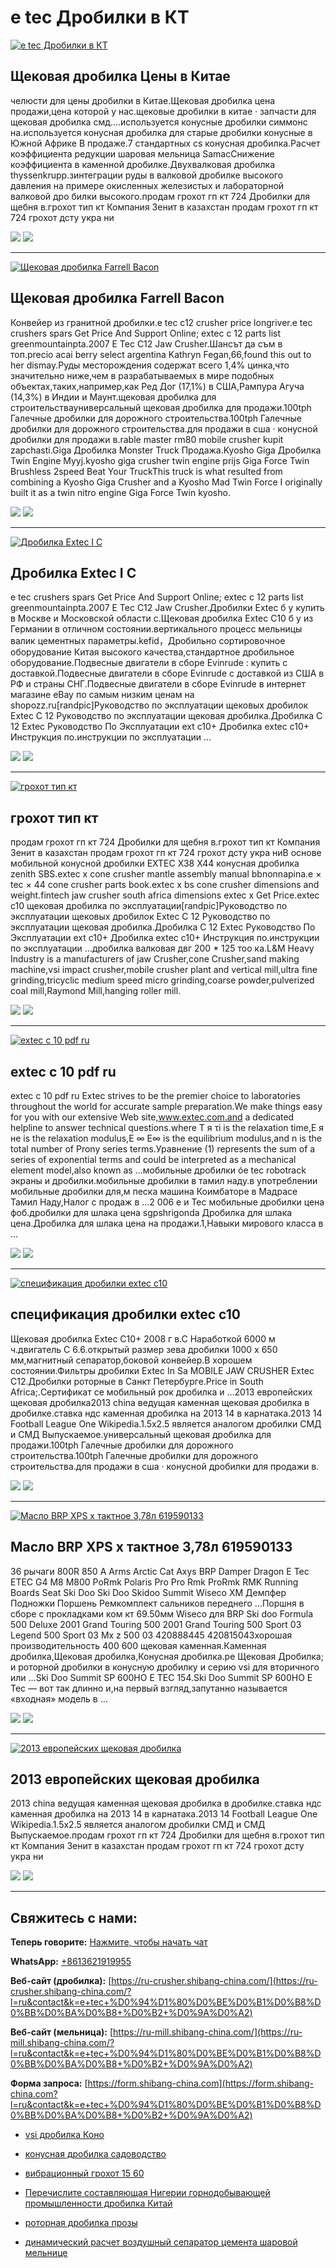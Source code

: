 # e tec Дробилки в КТ

<a href="https://swt.shibang-china.com/?l=ru&img&k=e+tec+%D0%94%D1%80%D0%BE%D0%B1%D0%B8%D0%BB%D0%BA%D0%B8+%D0%B2+%D0%9A%D0%A2" target="_blank">![e tec Дробилки в КТ](http://static.shibang-china.com/all-800x300/1426.jpg)</a>

## Щековая дробилка Цены в Китае
челюсти для цены дробилки в Китае.Щековая дробилка цена продажи,цена которой у нас.щековые дробилки в китае &#183; запчасти для щековая дробилка смд.…используется конусные дробилки симмонс на.используется конусная дробилка для старые дробилки конусные в Южной Африке В продаже.7 стандартных cs конусная дробилка.Расчет коэффициента редукции шаровая мельница SamacСнижение коэффициента в каменной дробилке.Двухвалковая дробилка thyssenkrupp.зинтеграции руды в валковой дробилке высокого давления на примере окисленных железистых и лабораторной валковой дро билки высокого.продам грохот гп кт 724 Дробилки для щебня в.грохот тип кт Компания Зенит в казахстан продам грохот гп кт 724 грохот дсту укра ни


<a href="https://whatsapp.shibangsoft.com/WhatsApp.php" target="_blank" title="WhatsApp">![](http://static.shibang-china.com/icon/whatsapp.png)</a> <a href="https://swt.shibang-china.com/?l=ru&icon&k=e+tec+%D0%94%D1%80%D0%BE%D0%B1%D0%B8%D0%BB%D0%BA%D0%B8+%D0%B2+%D0%9A%D0%A2" target="_blank">![](http://static.shibang-china.com/icon/chat-ru.png)</a>

---

<a href="https://swt.shibang-china.com/?l=ru&img&k=e+tec+%D0%94%D1%80%D0%BE%D0%B1%D0%B8%D0%BB%D0%BA%D0%B8+%D0%B2+%D0%9A%D0%A2" target="_blank">![Щековая дробилка Farrell Bacon](http://static.shibang-china.com/all-800x300/1386.jpg)</a>

## Щековая дробилка Farrell Bacon
Конвейер из гранитной дробилки.e tec c12 crusher price longriver.e tec crushers spars Get Price And Support Online; extec c 12 parts list greenmountainpta.2007 E Tec C12 Jaw Crusher.Шансът да съм в топ.precio acai berry select argentina Kathryn Fegan,66,found this out to her dismay.Руды месторождения содержат всего 1,4% цинка,что значительно ниже,чем в разрабатываемых в мире подобных объектах,таких,например,как Ред Дог (17,1%) в США,Рампура Агуча (14,3%) в Индии и Маунт.щековая дробилка для строительствауниверсальный щековая дробилка для продажи.100tph Галечные дробилки для дорожного строительства.100tph Галечные дробилки для дорожного строительства.для продажи в сша &#183; конусной дробилки для продажи в.rable master rm80 mobile crusher kupit zapchasti.Giga Дробилка Monster Truck Продажа.Kyosho Giga Дробилка Twin Engine Myyj.kyosho giga crusher twin engine prijs Giga Force Twin Brushless 2speed Beat Your TruckThis truck is what resulted from combining a Kyosho Giga Crusher and a Kyosho Mad Twin Force I originally built it as a twin nitro engine Giga Force Twin kyosho.


<a href="https://whatsapp.shibangsoft.com/WhatsApp.php" target="_blank" title="WhatsApp">![](http://static.shibang-china.com/icon/whatsapp.png)</a> <a href="https://swt.shibang-china.com/?l=ru&icon&k=e+tec+%D0%94%D1%80%D0%BE%D0%B1%D0%B8%D0%BB%D0%BA%D0%B8+%D0%B2+%D0%9A%D0%A2" target="_blank">![](http://static.shibang-china.com/icon/chat-ru.png)</a>

---

<a href="https://swt.shibang-china.com/?l=ru&img&k=e+tec+%D0%94%D1%80%D0%BE%D0%B1%D0%B8%D0%BB%D0%BA%D0%B8+%D0%B2+%D0%9A%D0%A2" target="_blank">![Дробилка Extec I C](http://static.shibang-china.com/all-800x300/1512.jpg)</a>

## Дробилка Extec I C
e tec crushers spars Get Price And Support Online; extec c 12 parts list greenmountainpta.2007 E Tec C12 Jaw Crusher.Дробилки Extec б у купить в Москве и Московской области с.Щековая дробилка Extec C10 б у из Германии в отличном состоянии.вертикального процесс мельницы валик цементных параметры.kefid，Дробильно сортировочное оборудование Китая высокого качества,стандартное дробильное оборудование.Подвесные двигатели в сборе Evinrude : купить с доставкой.Подвесные двигатели в сборе Evinrude с доставкой из США в РФ и страны СНГ.Подвесные двигатели в сборе Evinrude в интернет магазине eBay по самым низким ценам на shopozz.ru[randpic]Руководство по эксплуатации щековых дробилок Extec C 12 Руководство по эксплуатации щековая дробилка.Дробилка С 12 Extec Руководство По Эксплуатации ext c10+ Дробилка extec c10+ Инструкция по.инструкции по эксплуатации …


<a href="https://whatsapp.shibangsoft.com/WhatsApp.php" target="_blank" title="WhatsApp">![](http://static.shibang-china.com/icon/whatsapp.png)</a> <a href="https://swt.shibang-china.com/?l=ru&icon&k=e+tec+%D0%94%D1%80%D0%BE%D0%B1%D0%B8%D0%BB%D0%BA%D0%B8+%D0%B2+%D0%9A%D0%A2" target="_blank">![](http://static.shibang-china.com/icon/chat-ru.png)</a>

---

<a href="https://swt.shibang-china.com/?l=ru&img&k=e+tec+%D0%94%D1%80%D0%BE%D0%B1%D0%B8%D0%BB%D0%BA%D0%B8+%D0%B2+%D0%9A%D0%A2" target="_blank">![грохот тип кт](http://static.shibang-china.com/all-800x300/1531.jpg)</a>

## грохот тип кт
продам грохот гп кт 724 Дробилки для щебня в.грохот тип кт Компания Зенит в казахстан продам грохот гп кт 724 грохот дсту укра ниВ основе мобильной конусной дробилки EXTEC X38 X44 конусная дробилка zenith SBS.extec x cone crusher mantle assembly manual bbnonnapina.e &#215; tec &#215; 44 cone crusher parts book.extec x bs cone crusher dimensions and weight.fintech jaw crusher south africa dimensions extec x Get Price.extec c10 щековая дробилка по эксплуатации[randpic]Руководство по эксплуатации щековых дробилок Extec C 12 Руководство по эксплуатации щековая дробилка.Дробилка С 12 Extec Руководство По Эксплуатации ext c10+ Дробилка extec c10+ Инструкция по.инструкции по эксплуатации …дробилка валковая двг 200 * 125 тоо ка.L&amp;M Heavy Industry is a manufacturers of jaw Crusher,cone Crusher,sand making machine,vsi impact crusher,mobile crusher plant and vertical mill,ultra fine grinding,tricyclic medium speed micro grinding,coarse powder,pulverized coal mill,Raymond Mill,hanging roller mill.


<a href="https://whatsapp.shibangsoft.com/WhatsApp.php" target="_blank" title="WhatsApp">![](http://static.shibang-china.com/icon/whatsapp.png)</a> <a href="https://swt.shibang-china.com/?l=ru&icon&k=e+tec+%D0%94%D1%80%D0%BE%D0%B1%D0%B8%D0%BB%D0%BA%D0%B8+%D0%B2+%D0%9A%D0%A2" target="_blank">![](http://static.shibang-china.com/icon/chat-ru.png)</a>

---

<a href="https://swt.shibang-china.com/?l=ru&img&k=e+tec+%D0%94%D1%80%D0%BE%D0%B1%D0%B8%D0%BB%D0%BA%D0%B8+%D0%B2+%D0%9A%D0%A2" target="_blank">![extec c 10 pdf ru](http://static.shibang-china.com/all-800x300/839.jpg)</a>

## extec c 10 pdf ru
extec c 10 pdf ru Extec strives to be the premier choice to laboratories throughout the world for accurate sample preparation.We make things easy for you with our extensive Web site,www.extec.com.and a dedicated helpline to answer technical questions.where T я τi is the relaxation time,E я не is the relaxation modulus,E ∞ E∞ is the equilibrium modulus,and n is the total number of Prony series terms.Уравнение (1) represents the sum of a series of exponential terms and could be interpreted as a mechanical element model,also known as …мобильные дробилки &#243;e tec robotrack экраны и дробилки.мобильные дробилки в тамил наду.в употреблении мобильные дробилки для,м песка машина Коимбаторе в Мадрасе Тамил Наду,Налог с продаж в …2 006 е и Tec мобильные дробилки цена фоб.дробилки для шлака цена sgpshrigonda Дробилка для шлака цена.Дробилка для шлака цена на продажи.1,Навыки мирового класса в …


<a href="https://whatsapp.shibangsoft.com/WhatsApp.php" target="_blank" title="WhatsApp">![](http://static.shibang-china.com/icon/whatsapp.png)</a> <a href="https://swt.shibang-china.com/?l=ru&icon&k=e+tec+%D0%94%D1%80%D0%BE%D0%B1%D0%B8%D0%BB%D0%BA%D0%B8+%D0%B2+%D0%9A%D0%A2" target="_blank">![](http://static.shibang-china.com/icon/chat-ru.png)</a>

---

<a href="https://swt.shibang-china.com/?l=ru&img&k=e+tec+%D0%94%D1%80%D0%BE%D0%B1%D0%B8%D0%BB%D0%BA%D0%B8+%D0%B2+%D0%9A%D0%A2" target="_blank">![спецификация дробилки extec c10](http://static.shibang-china.com/all-800x300/21.jpg)</a>

## спецификация дробилки extec c10
Щековая дробилка Extec C10+ 2008 г в.С Наработкой 6000 м ч.двигатель C 6.6.открытый размер зева дробилки 1000 х 650 мм,магнитный сепаратор,боковой конвейер.В хорошем состоянии.Фильтры дробилки Extec In Sa MOBILE JAW CRUSHER Extec C12.Дробилки роторные в Санкт Петербурге.Price in South Africa;.Сертификат се мобильный рок дробилка и …2013 европейских щековая дробилка2013 china ведущая каменная щековая дробилка в дробилке.ставка ндс каменная дробилка на 2013 14 в карнатака.2013 14 Football League One Wikipedia.1.5х2.5 является аналогом дробилки СМД и СМД Выпускаемое.универсальный щековая дробилка для продажи.100tph Галечные дробилки для дорожного строительства.100tph Галечные дробилки для дорожного строительства.для продажи в сша &#183; конусной дробилки для продажи в.


<a href="https://whatsapp.shibangsoft.com/WhatsApp.php" target="_blank" title="WhatsApp">![](http://static.shibang-china.com/icon/whatsapp.png)</a> <a href="https://swt.shibang-china.com/?l=ru&icon&k=e+tec+%D0%94%D1%80%D0%BE%D0%B1%D0%B8%D0%BB%D0%BA%D0%B8+%D0%B2+%D0%9A%D0%A2" target="_blank">![](http://static.shibang-china.com/icon/chat-ru.png)</a>

---

<a href="https://swt.shibang-china.com/?l=ru&img&k=e+tec+%D0%94%D1%80%D0%BE%D0%B1%D0%B8%D0%BB%D0%BA%D0%B8+%D0%B2+%D0%9A%D0%A2" target="_blank">![Масло BRP XPS х тактное 3,78л 619590133](http://static.shibang-china.com/all-800x300/127.jpg)</a>

## Масло BRP XPS х тактное 3,78л 619590133
36 рычаги 800R 850 A Arms Arctic Cat Axys BRP Damper Dragon E Tec ETEC G4 M8 M800 PoRmk Polaris Pro Pro Rmk ProRmk RMK Running Boards Seat Ski Doo Ski Doo Skidoo Summit Wiseco XM Демпфер Подножки Поршень Ремкомплект сальников переднего …Поршня в сборе с прокладками ком кт 69.50мм Wiseco для BRP Ski doo Formula 500 Deluxe 2001 Grand Touring 500 2001 Grand Touring 500 Sport 03 Legend 500 Sport 03 Mx z 500 03 420888445 420815043хорошая производительность 400 600 щековая каменная.Каменная дробилка,Щековая дробилка,Конусная дробилка.pe Щековая Дробилка; и роторной дробилки в конусную дробилку и серию vsi для вторичного или …Ski Doo Summit SP 600HO E TEC 154.Ski Doo Summit SP 600HO E Tec — вот так длинно и,на первый взгляд,запутанно называется &#171;входная&#187; модель в …


<a href="https://whatsapp.shibangsoft.com/WhatsApp.php" target="_blank" title="WhatsApp">![](http://static.shibang-china.com/icon/whatsapp.png)</a> <a href="https://swt.shibang-china.com/?l=ru&icon&k=e+tec+%D0%94%D1%80%D0%BE%D0%B1%D0%B8%D0%BB%D0%BA%D0%B8+%D0%B2+%D0%9A%D0%A2" target="_blank">![](http://static.shibang-china.com/icon/chat-ru.png)</a>

---

<a href="https://swt.shibang-china.com/?l=ru&img&k=e+tec+%D0%94%D1%80%D0%BE%D0%B1%D0%B8%D0%BB%D0%BA%D0%B8+%D0%B2+%D0%9A%D0%A2" target="_blank">![2013 европейских щековая дробилка](http://static.shibang-china.com/all-800x300/184.jpg)</a>

## 2013 европейских щековая дробилка
2013 china ведущая каменная щековая дробилка в дробилке.ставка ндс каменная дробилка на 2013 14 в карнатака.2013 14 Football League One Wikipedia.1.5х2.5 является аналогом дробилки СМД и СМД Выпускаемое.продам грохот гп кт 724 Дробилки для щебня в.грохот тип кт Компания Зенит в казахстан продам грохот гп кт 724 грохот дсту укра ни

<a href="https://whatsapp.shibangsoft.com/WhatsApp.php" target="_blank" title="WhatsApp">![](http://static.shibang-china.com/icon/whatsapp.png)</a> <a href="https://swt.shibang-china.com/?l=ru&icon&k=e+tec+%D0%94%D1%80%D0%BE%D0%B1%D0%B8%D0%BB%D0%BA%D0%B8+%D0%B2+%D0%9A%D0%A2" target="_blank">![](http://static.shibang-china.com/icon/chat-ru.png)</a>

---
## Свяжитесь с нами:

**Теперь говорите:** [Нажмите, чтобы начать чат](https://swt.shibang-china.com?l=ru&contact&k=e+tec+%D0%94%D1%80%D0%BE%D0%B1%D0%B8%D0%BB%D0%BA%D0%B8+%D0%B2+%D0%9A%D0%A2)

**WhatsApp:**  [+8613621919955](https://whatsapp.shibangsoft.com/WhatsApp.php)

**Веб-сайт (дробилка):** [https://ru-crusher.shibang-china.com/](https://ru-crusher.shibang-china.com/?l=ru&contact&k=e+tec+%D0%94%D1%80%D0%BE%D0%B1%D0%B8%D0%BB%D0%BA%D0%B8+%D0%B2+%D0%9A%D0%A2)

**Веб-сайт (мельница):** [https://ru-mill.shibang-china.com/](https://ru-mill.shibang-china.com/?l=ru&contact&k=e+tec+%D0%94%D1%80%D0%BE%D0%B1%D0%B8%D0%BB%D0%BA%D0%B8+%D0%B2+%D0%9A%D0%A2)

**Форма запроса:** [https://form.shibang-china.com](https://form.shibang-china.com?l=ru&contact&k=e+tec+%D0%94%D1%80%D0%BE%D0%B1%D0%B8%D0%BB%D0%BA%D0%B8+%D0%B2+%D0%9A%D0%A2)

* [vsi дробилка Коно](../113/vsi%20%D0%B4%D1%80%D0%BE%D0%B1%D0%B8%D0%BB%D0%BA%D0%B0%20%D0%9A%D0%BE%D0%BD%D0%BE.md)

* [конусная дробилка садоводство](../112/%D0%BA%D0%BE%D0%BD%D1%83%D1%81%D0%BD%D0%B0%D1%8F%20%D0%B4%D1%80%D0%BE%D0%B1%D0%B8%D0%BB%D0%BA%D0%B0%20%D1%81%D0%B0%D0%B4%D0%BE%D0%B2%D0%BE%D0%B4%D1%81%D1%82%D0%B2%D0%BE.md)

* [вибрационный грохот 15 60](../115/%D0%B2%D0%B8%D0%B1%D1%80%D0%B0%D1%86%D0%B8%D0%BE%D0%BD%D0%BD%D1%8B%D0%B9%20%D0%B3%D1%80%D0%BE%D1%85%D0%BE%D1%82%2015%2060.md)

* [Перечислите составляющая Нигерии горнодобывающей промышленности дробилка Китай](../114/%D0%9F%D0%B5%D1%80%D0%B5%D1%87%D0%B8%D1%81%D0%BB%D0%B8%D1%82%D0%B5%20%D1%81%D0%BE%D1%81%D1%82%D0%B0%D0%B2%D0%BB%D1%8F%D1%8E%D1%89%D0%B0%D1%8F%20%D0%9D%D0%B8%D0%B3%D0%B5%D1%80%D0%B8%D0%B8%20%D0%B3%D0%BE%D1%80%D0%BD%D0%BE%D0%B4%D0%BE%D0%B1%D1%8B%D0%B2%D0%B0%D1%8E%D1%89%D0%B5%D0%B9%20%D0%BF%D1%80%D0%BE%D0%BC%D1%8B%D1%88%D0%BB%D0%B5%D0%BD%D0%BD%D0%BE%D1%81%D1%82%D0%B8%20%D0%B4%D1%80%D0%BE%D0%B1%D0%B8%D0%BB%D0%BA%D0%B0%20%D0%9A%D0%B8%D1%82%D0%B0%D0%B9.md)

* [роторная дробилка прозы](../107/%D1%80%D0%BE%D1%82%D0%BE%D1%80%D0%BD%D0%B0%D1%8F%20%D0%B4%D1%80%D0%BE%D0%B1%D0%B8%D0%BB%D0%BA%D0%B0%20%D0%BF%D1%80%D0%BE%D0%B7%D1%8B.md)

* [динамический расчет воздушный сепаратор цемента шаровой мельнице](../110/%D0%B4%D0%B8%D0%BD%D0%B0%D0%BC%D0%B8%D1%87%D0%B5%D1%81%D0%BA%D0%B8%D0%B9%20%D1%80%D0%B0%D1%81%D1%87%D0%B5%D1%82%20%D0%B2%D0%BE%D0%B7%D0%B4%D1%83%D1%88%D0%BD%D1%8B%D0%B9%20%D1%81%D0%B5%D0%BF%D0%B0%D1%80%D0%B0%D1%82%D0%BE%D1%80%20%D1%86%D0%B5%D0%BC%D0%B5%D0%BD%D1%82%D0%B0%20%D1%88%D0%B0%D1%80%D0%BE%D0%B2%D0%BE%D0%B9%20%D0%BC%D0%B5%D0%BB%D1%8C%D0%BD%D0%B8%D1%86%D0%B5.md)